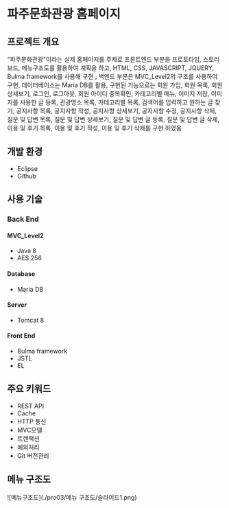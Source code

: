 # 파주문화관광 홈페이지

## 프로젝트 개요 
"파주문화관광"이라는 실제 홈페이지를 주제로 프론트엔드 부분을 프로토타입, 스토리보드, 메뉴구조도를 활용하여 계획을 하고, HTML, CSS, JAVASCRIPT, JQUERY, Bulma framework를 사용해 구현
, 백엔드 부분은 MVC_Level2의 구조를 사용하여 구현, 데이터베이스는 Maria DB를 활용, 구현된 기능으로는 회원 가입, 회원 목록, 회원 상세보기, 로그인, 로그아웃, 회원 아이디 중복확인,
카테고리별 메뉴, 이미지 저장, 이미지를 사용한 글 등록, 관광명소 목록, 카테고리별 목록, 검색어를 입력하고 원하는 글 찾기, 공지사항 목록, 공지사항 작성, 공지사항 상세보기, 공지사항 수정,
공지사항 삭제, 질문 및 답변 목록, 질문 및 답변 상세보기, 질문 및 답변 글 등록, 질문 및 답변 글 삭제, 이용 및 후기 목록, 이용 및 후기 작성, 이용 및 후기 삭제를 구현 하였음

## 개발 환경
* Eclipse
* Github

## 사용 기술
### Back End
#### MVC_Level2
* Java 8
* AES 256

#### Database
* Maria DB

#### Server
* Tomcat 8

#### Front End
* Bulma framework
* JSTL
* EL

## 주요 키워드
* REST API
* Cache
* HTTP 통신
* MVC모델
* 트랜잭션
* 예외처리
* Git 버전관리

## 메뉴 구조도
![메뉴구조도](./pro03/메뉴 구조도/슬라이드1.png)
